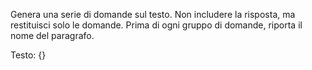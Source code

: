 Genera una serie di domande sul testo. Non includere la risposta, ma restituisci solo le domande. Prima di ogni gruppo di domande, riporta il nome del paragrafo.

Testo:
{}